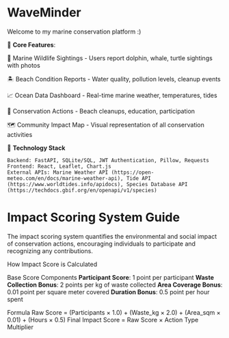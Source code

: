 # WaveMinder
Welcome to my marine conservation platform :)

📍 **Core Features**:  

  🐳 Marine Wildlife Sightings - Users report dolphin, whale, turtle sightings with photos


  🏝️ Beach Condition Reports - Water quality, pollution levels, cleanup events 

  
  📈 Ocean Data Dashboard - Real-time marine weather, temperatures, tides 

  
  📖 Conservation Actions - Beach cleanups, education, participation 

  
  🗺️ Community Impact Map - Visual representation of all conservation activities


🔧 **Technology Stack** 
   
    Backend: FastAPI, SQLite/SQL, JWT Authentication, Pillow, Requests
    Frontend: React, Leaflet, Chart.js
    External APIs: Marine Weather API (https://open-meteo.com/en/docs/marine-weather-api), Tide API (https://www.worldtides.info/apidocs), Species Database API (https://techdocs.gbif.org/en/openapi/v1/species)
    

# Impact Scoring System Guide
The impact scoring system quantifies the environmental and social impact of conservation actions, encouraging individuals to participate and recognizing any contributions.

How Impact Score is Calculated

Base Score Components
**Participant Score**: 1 point per participant
**Waste Collection Bonus**: 2 points per kg of waste collected
**Area Coverage Bonus**: 0.01 point per square meter covered
**Duration Bonus**: 0.5 point per hour spent

Formula
Raw Score = (Participants × 1.0) + (Waste_kg × 2.0) + (Area_sqm × 0.01) + (Hours × 0.5)
Final Impact Score = Raw Score × Action Type Multiplier
